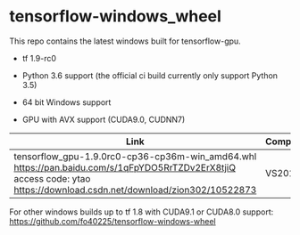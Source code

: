 # tensorflow-windows_wheel

This repo contains the latest windows built for tensorflow-gpu.

- tf 1.9-rc0

- Python 3.6 support (the official ci build currently only support Python 3.5)

- 64 bit Windows support

- GPU with AVX support (CUDA9.0, CUDNN7)

| Link | Compiler | CUDA/cuDNN | SIMD | Notes |
|-|-|-|-|-|
| tensorflow_gpu-1.9.0rc0-cp36-cp36m-win_amd64.whl https://pan.baidu.com/s/1qFpYDO5RrTZDv2ErX8tjiQ  access code: ytao   https://download.csdn.net/download/zion302/10522873| VS2015 | 9.0/7 | x86_64 / AVX| Python 3.6/Compute 5.0 |

For other windows builds up to tf 1.8 with CUDA9.1 or CUDA8.0 support: https://github.com/fo40225/tensorflow-windows-wheel
